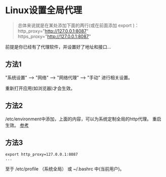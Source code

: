 # Linux设置全局代理

>总体来说就是在某处添加下面的两行(或在前面添加 export )：  
http_proxy="http://127.0.0.1:8087"  
https_proxy="http://127.0.0.1:8087"

前提是你已经有了代理软件，并设置好了地址和接口...



## 方法1
"系统设置" -->  "网络" --> "网络代理" --> "手动" 进行相关设置。

重新打开应用(如浏览器)才会生效。

## 方法2
/etc/environment中添加，上面的内容，可以为系统定制全局的http代理。
重启生效。
[参考](http://blog.csdn.net/u012198502/article/details/17206419)



## 方法3
```
export http_proxy=127.0.0.1:8087
...

```
至于 /etc/profile （系统全局） 或 ~/.bashrc 中(当前用户)。


